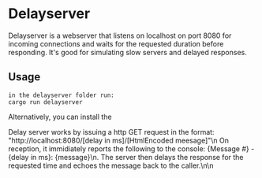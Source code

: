 # Delayserver

Delayserver is a webserver that listens on localhost on port 8080 for incoming
connections and waits for the requested duration before responding. It's good
for simulating slow servers and delayed responses.

## Usage

```
in the delayserver folder run:
cargo run delayserver
```

Alternatively, you can install the 

Delay server works by issuing a http GET request in the format: \"http://localhost:8080/[delay in ms]/[HtmlEncoded meesage]\"\n
On reception, it immidiately reports the following to the console: {Message #} - {delay in ms}: {message}\n.
The server then delays the response for the requested time and echoes the message back to the caller.\n\n
